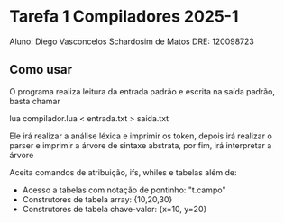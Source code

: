 # Tarefa 1 Compiladores 2025-1

Aluno: Diego Vasconcelos Schardosim de Matos
DRE: 120098723

## Como usar

O programa realiza leitura da entrada padrão e escrita na saída padrão, basta chamar

lua compilador.lua < entrada.txt > saida.txt

Ele irá realizar a análise léxica e imprimir os token, depois irá realizar o parser e imprimir a árvore de sintaxe abstrata, por fim, irá interpretar a árvore

Aceita comandos de atribuição, ifs, whiles e tabelas além de:
- Acesso a tabelas com notação de pontinho: "t.campo"
- Construtores de tabela array: {10,20,30}
- Construtores de tabela chave-valor: {x=10, y=20}
